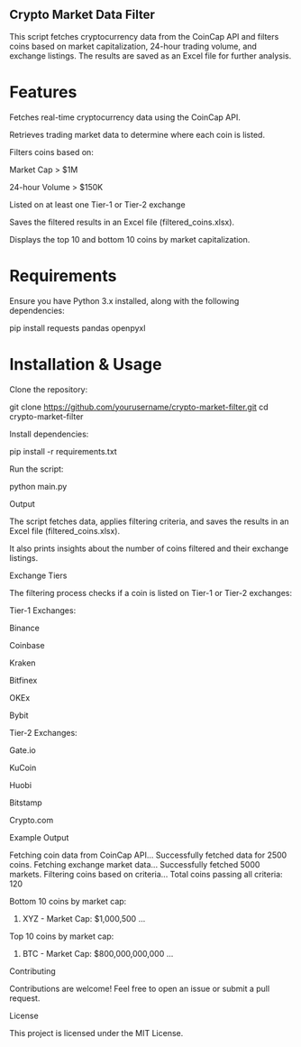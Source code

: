 ## Crypto Market Data Filter

This script fetches cryptocurrency data from the CoinCap API and filters coins based on market capitalization, 24-hour trading volume, and exchange listings. The results are saved as an Excel file for further analysis.

# Features

Fetches real-time cryptocurrency data using the CoinCap API.

Retrieves trading market data to determine where each coin is listed.

Filters coins based on:

Market Cap > $1M

24-hour Volume > $150K

Listed on at least one Tier-1 or Tier-2 exchange

Saves the filtered results in an Excel file (filtered_coins.xlsx).

Displays the top 10 and bottom 10 coins by market capitalization.

# Requirements

Ensure you have Python 3.x installed, along with the following dependencies:

pip install requests pandas openpyxl

# Installation & Usage

Clone the repository:

git clone https://github.com/yourusername/crypto-market-filter.git
cd crypto-market-filter

Install dependencies:

pip install -r requirements.txt

Run the script:

python main.py

Output

The script fetches data, applies filtering criteria, and saves the results in an Excel file (filtered_coins.xlsx).

It also prints insights about the number of coins filtered and their exchange listings.

Exchange Tiers

The filtering process checks if a coin is listed on Tier-1 or Tier-2 exchanges:

Tier-1 Exchanges:

Binance

Coinbase

Kraken

Bitfinex

OKEx

Bybit

Tier-2 Exchanges:

Gate.io

KuCoin

Huobi

Bitstamp

Crypto.com

Example Output

Fetching coin data from CoinCap API...
Successfully fetched data for 2500 coins.
Fetching exchange market data...
Successfully fetched 5000 markets.
Filtering coins based on criteria...
Total coins passing all criteria: 120

Bottom 10 coins by market cap:
1. XYZ - Market Cap: $1,000,500
...

Top 10 coins by market cap:
1. BTC - Market Cap: $800,000,000,000
...

Contributing

Contributions are welcome! Feel free to open an issue or submit a pull request.

License

This project is licensed under the MIT License.

